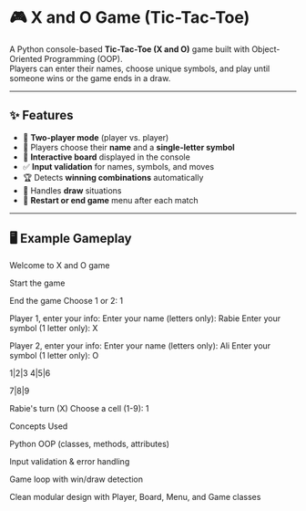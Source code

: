 # 🎮 X and O Game (Tic-Tac-Toe)

A Python console-based **Tic-Tac-Toe (X and O)** game built with Object-Oriented Programming (OOP).  
Players can enter their names, choose unique symbols, and play until someone wins or the game ends in a draw.  

---

## ✨ Features
- 👥 **Two-player mode** (player vs. player)  
- 📝 Players choose their **name** and a **single-letter symbol**  
- 🎲 **Interactive board** displayed in the console  
- ✅ **Input validation** for names, symbols, and moves  
- 🏆 Detects **winning combinations** automatically  
- 🤝 Handles **draw** situations  
- 🔄 **Restart or end game** menu after each match  

---

## 🖥️ Example Gameplay
Welcome to X and O game

Start the game

End the game
Choose 1 or 2: 1

Player 1, enter your info:
Enter your name (letters only): Rabie
Enter your symbol (1 letter only): X

Player 2, enter your info:
Enter your name (letters only): Ali
Enter your symbol (1 letter only): O

1|2|3
4|5|6

7|8|9

Rabie's turn (X)
Choose a cell (1-9): 1







Concepts Used

Python OOP (classes, methods, attributes)

Input validation & error handling

Game loop with win/draw detection

Clean modular design with Player, Board, Menu, and Game classes
